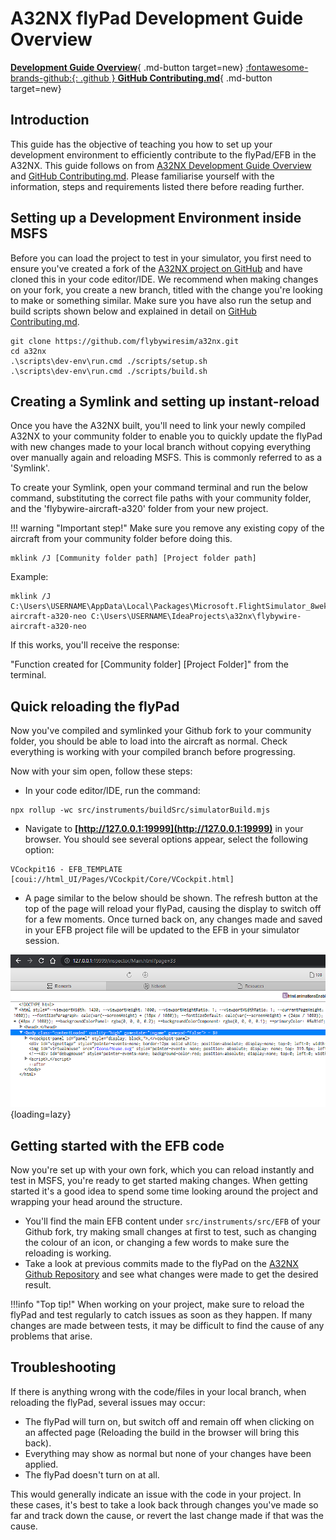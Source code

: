 # A32NX flyPad Development Guide Overview

[**Development Guide Overview**](https://docs.flybywiresim.com/dev-corner/development-guide){ .md-button target=new}
[:fontawesome-brands-github:{: .github } **GitHub Contributing.md**](https://github.com/flybywiresim/a32nx/blob/master/.github/Contributing.md){ .md-button target=new}


## Introduction

This guide has the objective of teaching you how to set up your development environment to efficiently contribute to the flyPad/EFB in the A32NX. This guide follows on from [A32NX Development Guide Overview](https://docs.flybywiresim.com/dev-corner/development-guide/) and 
[GitHub Contributing.md](https://github.com/flybywiresim/a32nx/blob/master/.github/Contributing.md). Please familiarise yourself with the information, steps and requirements listed there before reading further.

## Setting up a Development Environment inside MSFS

Before you can load the project to test in your simulator, you first need to ensure you've created a fork of the [A32NX project on GitHub](https://github.com/flybywiresim/a32nx) and have cloned this in your code editor/IDE.
We recommend when making changes on your fork, you create a new branch, titled with the change you're looking to make or something similar.
Make sure you have also run the setup and build scripts shown below and explained in detail on [GitHub Contributing.md](https://github.com/flybywiresim/a32nx/blob/master/.github/Contributing.md).


```
git clone https://github.com/flybywiresim/a32nx.git
cd a32nx
.\scripts\dev-env\run.cmd ./scripts/setup.sh
.\scripts\dev-env\run.cmd ./scripts/build.sh
```

## Creating a Symlink and setting up instant-reload

Once you have the A32NX built, you'll need to link your newly compiled A32NX to your community folder to enable you to quickly update the flyPad with new changes made to your local branch without copying everything over manually again and reloading MSFS.
This is commonly referred to as a 'Symlink'.

To create your Symlink, open your command terminal and run the below command, substituting the correct file paths with your community folder, and the 'flybywire-aircraft-a320' folder from your new project.

!!! warning "Important step!"
    Make sure you remove any existing copy of the aircraft from your community folder before doing this.

```
mklink /J [Community folder path] [Project folder path]
```
Example:
``` 
mklink /J C:\Users\USERNAME\AppData\Local\Packages\Microsoft.FlightSimulator_8wekyb3d8bbwe\Community\flybywire-aircraft-a320-neo C:\Users\USERNAME\IdeaProjects\a32nx\flybywire-aircraft-a320-neo
```

If this works, you'll receive the response:

"Function created for [Community folder] [Project Folder]" from the terminal.

## Quick reloading the flyPad

Now you've compiled and symlinked your Github fork to your community folder, you should be able to load into the aircraft as normal. Check everything is working with your compiled branch before progressing.

Now with your sim open, follow these steps:

- In your code editor/IDE, run the command:

```
npx rollup -wc src/instruments/buildSrc/simulatorBuild.mjs
```

- Navigate to **[http://127.0.0.1:19999](http://127.0.0.1:19999)** in your browser. You should see several options appear, select the following option: 

```
VCockpit16 - EFB_TEMPLATE [coui://html_UI/Pages/VCockpit/Core/VCockpit.html]
```

- A page similar to the below should be shown. The refresh button at the top of the page will reload your flyPad, causing the display to switch off for a few moments. Once turned back on, any changes made and saved in your EFB project file will be updated to the EFB in your simulator session.

![image](../dev-corner/assets/EFBLoader.png){loading=lazy}

## Getting started with the EFB code

Now you're set up with your own fork, which you can reload instantly and test in MSFS, you're ready to get started making changes. When getting started it's a good idea to spend some time looking around the project and wrapping your head around the structure.

- You'll find the main EFB content under ` src/instruments/src/EFB ` of your Github fork, try making small changes at first to test, such as changing the colour of an icon, or changing a few words to make sure the reloading is working. 
- Take a look at previous commits made to the flyPad on the [A32NX Github Repository](https://github.com/flybywiresim/a32nx/commits/master) and see what changes were made to get the desired result.

!!!info "Top tip!"
    When working on your project, make sure to reload the flyPad and test regularly to catch issues as soon as they happen.
    If many changes are made between tests, it may be difficult to find the cause of any problems that arise.

## Troubleshooting 

If there is anything wrong with the code/files in your local branch, when reloading the flyPad, several issues may occur:

- The flyPad will turn on, but switch off and remain off when clicking on an affected page (Reloading the build in the browser will bring this back).
- Everything may show as normal but none of your changes have been applied. 
- The flyPad doesn't turn on at all.

This would generally indicate an issue with the code in your project.
In these cases, it's best to take a look back through changes you've made so far and track down the cause, or revert the last change made if that was the cause. 